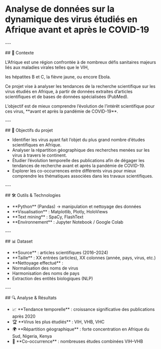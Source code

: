 ﻿# Analyse de données sur la dynamique des virus étudiés en Afrique avant et après le COVID-19

\---

\## 📌 Contexte

L’Afrique est une région confrontée à de nombreux défis sanitaires majeurs liés aux maladies virales telles que le VIH,

les hépatites B et C, la fièvre jaune, ou encore Ebola.

Ce projet vise à analyser les tendances de la recherche scientifique sur les virus étudiés en Afrique, à partir de données extraites d’articles scientifiques et de bases de données spécialisées (PubMed).

L’objectif est de mieux comprendre l’évolution de l’intérêt scientifique pour ces virus, \*\*avant et après la pandémie de COVID-19\*\*.

\---

\## 🎯 Objectifs du projet

- Identifier les virus ayant fait l’objet du plus grand nombre d’études scientifiques en Afrique.
- Analyser la répartition géographique des recherches menées sur les virus à travers le continent.
- Étudier l’évolution temporelle des publications afin de dégager les tendances de recherche avant et après la pandémie de COVID-19.
- Explorer les co-occurrences entre différents virus pour mieux comprendre les thématiques associées dans les travaux scientifiques.

\---

\## 🛠️ Outils & Technologies

- \*\*Python\*\* (Pandas) → manipulation et nettoyage des données
- \*\*Visualisation\*\* : Matplotlib, Plotly, HoloViews
- \*\*Text mining\*\* : SpaCy, FlashText
- \*\*Environnement\*\* : Jupyter Notebook / Google Colab

\---

\## 📊 Dataset

- \*\*Source\*\* : articles scientifiques (2016–2024)
- \*\*Taille\*\* : XX entrées (articles), XX colonnes (année, pays, virus, etc.)
- \*\*Nettoyage effectué\*\* :
- Normalisation des noms de virus
- Harmonisation des noms de pays
- Extraction des entités biologiques (NLP)

\---

\## 🔍 Analyse & Résultats

- 📈 \*\*Tendance temporelle\*\* : croissance significative des publications après 2020
- 🏆 \*\*Virus les plus étudiés\*\* : VIH, VHB, VHC
- 🌍 \*\*Répartition géographique\*\* : forte concentration en Afrique du Sud, Nigeria, Kenya
- 🔗 \*\*Co-occurrence\*\* : nombreuses études combinées VIH–VHB


